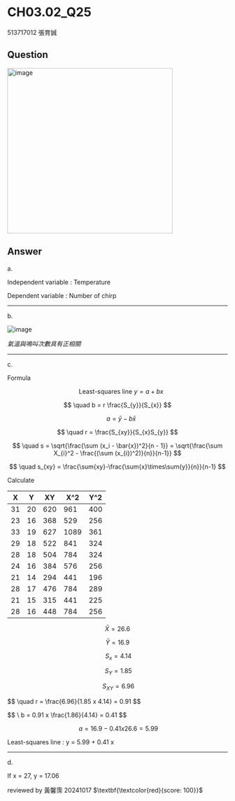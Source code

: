 # CH03.02_Q25 

513717012 張育誠

## Question

<img width="378" alt="image" src="https://github.com/user-attachments/assets/cbd32412-0fbf-46f4-b2e3-44b45e8daaa5">

## Answer

a.

Independent variable : Temperature

Dependent variable : Number of chirp

---

b.

![image](https://github.com/user-attachments/assets/fa800b27-79c1-4a0b-b65d-dc1e58198c18)

*氣溫與鳴叫次數具有正相關* 

---

c.

Formula

$$ \quad \text{Least-squares line} \ y = a+bx $$ 

$$ \quad b = r \frac{S_{y}}{S_{x}} $$

$$ \quad a = \bar{y} - b\bar{x} $$

$$ \quad r = \frac{S_{xy}}{S_{x}S_{y}} $$

$$ \quad s = \sqrt{\frac{\sum (x_i - \bar{x})^2}{n - 1}} = \sqrt{\frac{\sum X_{i}^2 - \frac{(\sum (x_{i})^2)}{n}}{n-1}} $$

$$ \quad s_{xy} = \frac{\sum{xy}-\frac{\sum{x}\times\sum{y}}{n}}{n-1} $$

Calculate

| X  | Y  | XY  | X^2 | Y^2 |
|----|----|-----|-----|-----|
| 31 | 20 | 620 | 961 | 400 |
| 23 | 16 | 368 | 529 | 256 |
| 33 | 19 | 627 | 1089| 361 |
| 29 | 18 | 522 | 841 | 324 |
| 28 | 18 | 504 | 784 | 324 |
| 24 | 16 | 384 | 576 | 256 |
| 21 | 14 | 294 | 441 | 196 |
| 28 | 17 | 476 | 784 | 289 |
| 21 | 15 | 315 | 441 | 225 |
| 28 | 16 | 448 | 784 | 256 |

$$ \bar{X} = 26.6 $$ 

$$ \bar{Y} = 16.9 $$

$$ \ S_{x} = 4.14 $$

$$ \ S_{Y} = 1.85 $$

$$ \ S_{XY} = 6.96 $$

$$ \quad r = \frac\{6.96}{1.85 x 4.14} = 0.91 $$ 

$$ \ b = 0.91 x \frac\{1.86}{4.14} = 0.41 $$ 

$$ \ a = 16.9 - 0.41x26.6 = 5.99 $$

Least-squares line : y = 5.99 + 0.41 x

---

d.

If x = 27, y = 17.06


reviewed by 黃馨霈 20241017 $\textbf{\textcolor{red}{score: 100}}$
